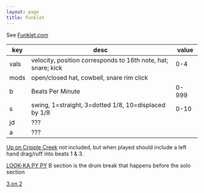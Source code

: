 ```yaml
---
layout: page
title: Funklet
---
```


See [Funklet.com](http://funklet.com)


| key | desc | value |
| --- | ---- | ----- |
| vals | velocity, position corresponds to 16th note, hat; snare; kick | 0-4 |
| mods | open/closed hat, cowbell, snare rim click | |
| b | Beats Per Minute | 0-999 |
| s | swing, 1=straight, 3=dotted 1/8, 10=displaced by 1/8 | 0-10 |
| jd | ??? | |
| a | ??? | |
	
[Up on Cripple Creek](/funklet-machine/?vals=10111011101110111011101110111011;00004001000030000000400000003020;12020000120200021202010012010001&mods=...1........1........1........1...1.1&b=54&s=1&jd=0,0,-3.469446951953614e-18&r=1,1.0714285714285714,1&a=000) not included, but when played should include a left hand drag/ruff into beats 1 & 3.

[LOOK-KA PY PY](/funklet-machine/?vals=3030303030403030303030303040303030000000000000000400000000403040;0400400340400040040043024040004000004003004000300400003000400040;3003030000400230300303023040033030030000023003020022030220000200&mods=..........1................1................................1..&b=88&s=1&jd=0,0,0&r=0.9375,1.0714285714285714,1&a=000) B section is the drum break that happens before the solo section


[3 on 2](/funklet-machine/?vals=303030303030303030303030303030303030303030303030303030303030303030303030303030303030303030303030;300300300300300300300300300300300300300300300300300300300300300300300300300300300300300300300300;300000300000300000300000300000300000300000300000300000300000300000300000300000300000300000300000&mods=1....1....1....1....1....1....1....1....1................1..................1...1...1...1...1...1...1...1...1...1&b=98&s=0&jd=0,0,0&r=0.967741935483871,0.967741935483871,1&a=000)

<!--
[test](/funklet-machine/?vals=3040303232304032304030323042323030423032303232323040303230403232;0000400000004000000040000000400000004000000040000000400000004000;3000300030003000300030003000300030003000300030003000300030003000&mods=.......................................................&b=98&s=3&jd=0,0,0&r=0.967741935483871,0.967741935483871,1&a=000)

[test](/funklet-machine/?vals=3040303232304032304030323042323030423032303232323040303230403232;0000400000004000000040000000400000004000000040000000400000004000;3000300030003000300030003000300030003000300030003000300030003000&mods=.......................................................&b=98&s=0&jd=0,0,0&r=0.967741935483871,0.967741935483871,1&a=000)
-->